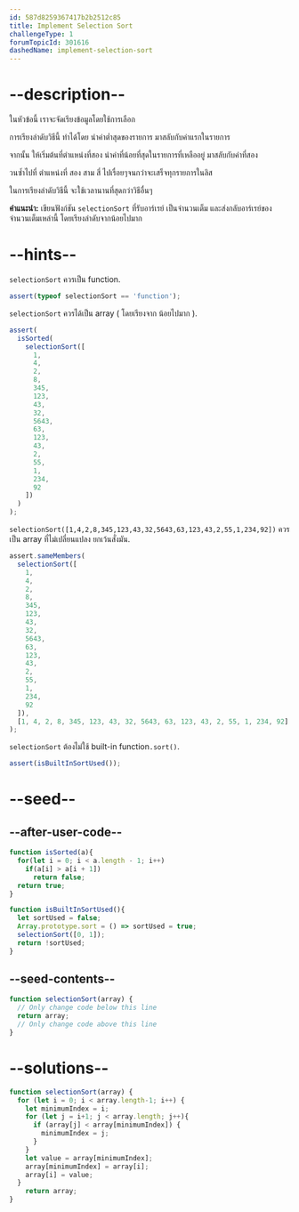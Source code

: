 ```yaml
---
id: 587d8259367417b2b2512c85
title: Implement Selection Sort
challengeType: 1
forumTopicId: 301616
dashedName: implement-selection-sort
---
```


# --description--

ในหัวข้อนี้ เราจะจัดเรียงข้อมูลโดยใช้การเลือก

การเรียงลำดับวิธีนี้ ทำได้โดย นำค่าต่ำสุดของรายการ มาสลับกับค่าแรกในรายการ

จากนั้น ให้เริ่มต้นที่ตำแหน่งที่สอง นำค่าที่น้อยที่สุดในรายการที่เหลืออยู่ มาสลับกับค่าที่สอง

วนซ้ำไปที่ ตำแหน่งที่ สอง สาม สี่ ไปเรื่อยๆจนกว่าจะเสร็จทุกรายการในลิส


ในการเรียงลำดับวิธีนี้ จะใช้เวลานานที่สุดกว่าวิธีอื่นๆ


**คำแนะนำ:** เขียนฟังก์ชัน `selectionSort`  ที่รับอาร์เรย์ เป็นจำนวนเต็ม และส่งกลับอาร์เรย์ของจำนวนเต็มเหล่านี้ โดยเรียงลำดับจากน้อยไปมาก

# --hints--

`selectionSort` ควรเป็น function.

```js
assert(typeof selectionSort == 'function');
```

`selectionSort` ควรได้เป็น array ( โดยเรียงจาก น้อยไปมาก ).

```js
assert(
  isSorted(
    selectionSort([
      1,
      4,
      2,
      8,
      345,
      123,
      43,
      32,
      5643,
      63,
      123,
      43,
      2,
      55,
      1,
      234,
      92
    ])
  )
);
```

`selectionSort([1,4,2,8,345,123,43,32,5643,63,123,43,2,55,1,234,92])` ควรเป็น array ที่ไม่เปลี่ยนแปลง ยกเว้นสั่งมัน.

```js
assert.sameMembers(
  selectionSort([
    1,
    4,
    2,
    8,
    345,
    123,
    43,
    32,
    5643,
    63,
    123,
    43,
    2,
    55,
    1,
    234,
    92
  ]),
  [1, 4, 2, 8, 345, 123, 43, 32, 5643, 63, 123, 43, 2, 55, 1, 234, 92]
);
```

`selectionSort`  ต้องไม่ใช้ built-in function`.sort()`.

```js
assert(isBuiltInSortUsed());
```

# --seed--

## --after-user-code--

```js
function isSorted(a){
  for(let i = 0; i < a.length - 1; i++)
    if(a[i] > a[i + 1])
      return false;
  return true;
}

function isBuiltInSortUsed(){
  let sortUsed = false;
  Array.prototype.sort = () => sortUsed = true;
  selectionSort([0, 1]);
  return !sortUsed;
}
```

## --seed-contents--

```js
function selectionSort(array) {
  // Only change code below this line
  return array;
  // Only change code above this line
}
```

# --solutions--

```js
function selectionSort(array) {
  for (let i = 0; i < array.length-1; i++) {
    let minimumIndex = i;
    for (let j = i+1; j < array.length; j++){
      if (array[j] < array[minimumIndex]) {
        minimumIndex = j;
      }
    }
    let value = array[minimumIndex];
    array[minimumIndex] = array[i];
    array[i] = value;
  }
    return array;
}
```
